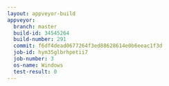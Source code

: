 ```yaml
---
layout: appveyor-build
appveyor:
  branch: master
  build-id: 34545264
  build-number: 291
  commit: f6df4dead0677264f3ed88628614e0b6eeac1f3d
  job-id: hym35glbrhpetii7
  job-number: 3
  os-name: Windows
  test-result: 0
---
```

